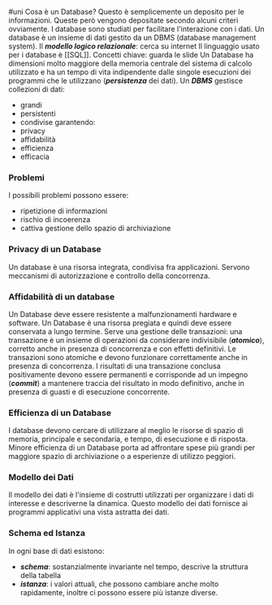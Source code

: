 #uni 
Cosa è un Database? Questo è semplicemente un deposito per le informazioni. Queste però vengono depositate secondo alcuni criteri ovviamente. I database sono studiati per facilitare l'interazione con i dati. 
Un database è un insieme di dati gestito da un DBMS (database management system).
Il ___modello logico relazionale___:
	cerca su internet
Il linguaggio usato per i database è [[SQL]]. 
Concetti chiave: 
	guarda le slide
Un Database ha dimensioni molto maggiore della memoria centrale del sistema di calcolo utilizzato e ha un tempo di vita indipendente dalle singole esecuzioni dei programmi che le utilizzano (___persistenza___ dei dati).
Un ___DBMS___ gestisce collezioni di dati:
- grandi
- persistenti
- condivise
garantendo:
- privacy
- affidabilità
- efficienza
- efficacia
### Problemi
I possibili problemi possono essere:
- ripetizione di informazioni
- rischio di incoerenza
- cattiva gestione dello spazio di archiviazione
### Privacy di un Database
Un database è una risorsa integrata, condivisa fra applicazioni. Servono meccanismi di autorizzazione e controllo della concorrenza.
### Affidabilità di un database
Un Database deve essere resistente a malfunzionamenti hardware e software. Un Database è una risorsa pregiata e quindi deve essere conservata a lungo termine.
Serve una gestione delle transazioni: una transazione è un insieme di operazioni da considerare indivisibile (___atomico___), corretto anche in presenza di concorrenza e con effetti definitivi. 
Le transazioni sono atomiche e devono funzionare correttamente anche in presenza di concorrenza.
I risultati di una transazione conclusa positivamente devono essere permanenti e corrisponde ad un impegno (___commit___) a mantenere traccia del risultato in modo definitivo, anche in presenza di guasti e di esecuzione concorrente.
### Efficienza di un Database
I database devono cercare di utilizzare al meglio le risorse di spazio di memoria, principale e secondaria, e tempo, di esecuzione e di risposta. Minore efficienza di un Database  porta ad affrontare spese più grandi per maggiore spazio di archiviazione o a esperienze di utilizzo peggiori.
### Modello dei Dati
Il modello dei dati è l'insieme di costrutti utilizzati per organizzare i dati di interesse e descriverne la dinamica. Questo modello dei dati fornisce ai programmi applicativi una vista astratta dei dati.
### Schema ed Istanza
In ogni base di dati esistono:
- ___schema___: sostanzialmente invariante nel tempo, descrive la struttura della tabella 
- ___istanza___: i valori attuali, che possono cambiare anche molto rapidamente, inoltre ci possono essere più istanze diverse.